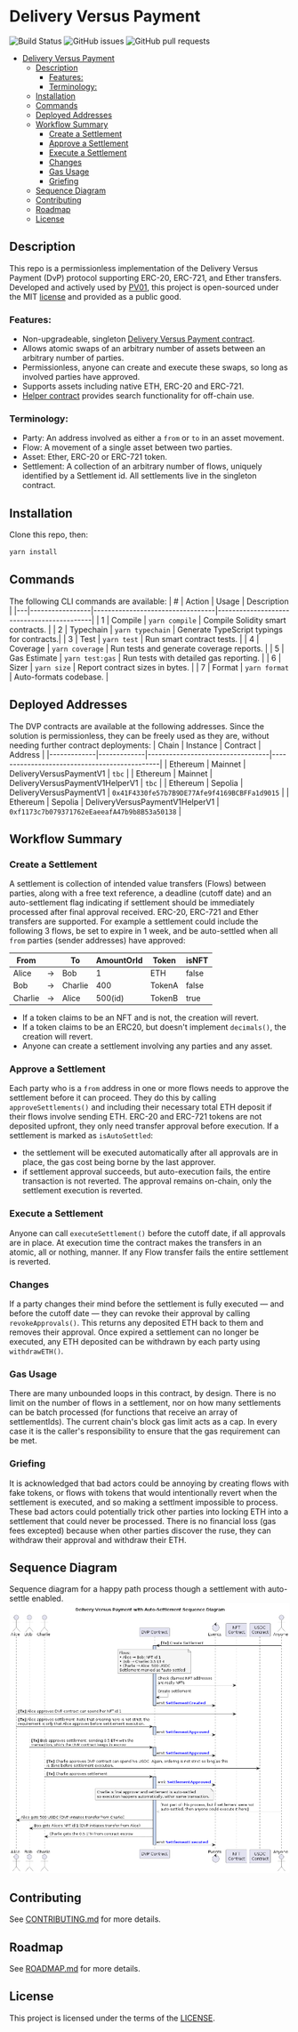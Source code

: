 # Delivery Versus Payment

![Build Status](https://github.com/PV01-org/delivery-versus-payment/actions/workflows/ci.yml/badge.svg)
![GitHub issues](https://img.shields.io/github/issues/PV01-org/delivery-versus-payment)
![GitHub pull requests](https://img.shields.io/github/issues-pr/PV01-org/delivery-versus-payment)

- [Delivery Versus Payment](#delivery-versus-payment)
  - [Description](#description)
    - [Features:](#features)
    - [Terminology:](#terminology)
  - [Installation](#installation)
  - [Commands](#commands)
  - [Deployed Addresses](#deployed-addresses)
  - [Workflow Summary](#workflow-summary)
    - [Create a Settlement](#create-a-settlement)
    - [Approve a Settlement](#approve-a-settlement)
    - [Execute a Settlement](#execute-a-settlement)
    - [Changes](#changes)
    - [Gas Usage](#gas-usage)
    - [Griefing](#griefing)
  - [Sequence Diagram](#sequence-diagram)
  - [Contributing](#contributing)
  - [Roadmap](#roadmap)
  - [License](#license)

## Description
This repo is a permissionless implementation of the Delivery Versus Payment (DvP) protocol supporting ERC-20, ERC-721, and Ether transfers. Developed and actively used by [PV01](https://pv0.one), this project is open-sourced under the MIT [license](LICENSE) and provided as a public good.

### Features:
 - Non-upgradeable, singleton [Delivery Versus Payment contract](contracts/dvp/V1/DeliveryVersusPaymentV1.sol).
 - Allows atomic swaps of an arbitrary number of assets between an arbitrary number of parties.
 - Permissionless, anyone can create and execute these swaps, so long as involved parties have approved.
 - Supports assets including native ETH, ERC-20 and ERC-721.
 - [Helper contract](contracts/dvp/V1/DeliveryVersusPaymentV1HelperV1.sol) provides search functionality for off-chain use.

### Terminology:
 - Party: An address involved as either a `from` or `to` in an asset movement.
 - Flow: A movement of a single asset between two parties.
 - Asset: Ether, ERC-20 or ERC-721 token.
 - Settlement: A collection of an arbitrary number of flows, uniquely identified by a Settlement id. All settlements live in the singleton contract.

## Installation
Clone this repo, then:
```sh
yarn install
```

## Commands
The following CLI commands are available:
| # | Action          | Usage                            | Description                               |
|---|-----------------|----------------------------------|-------------------------------------------|
| 1 | Compile         | `yarn compile`                   | Compile Solidity smart contracts.         |
| 2 | Typechain       | `yarn typechain`                 | Generate TypeScript typings for contracts.|
| 3 | Test            | `yarn test`                      | Run smart contract tests.                 |
| 4 | Coverage        | `yarn coverage`                  | Run tests and generate coverage reports.  |
| 5 | Gas Estimate    | `yarn test:gas`                  | Run tests with detailed gas reporting.    |
| 6 | Sizer           | `yarn size`                      | Report contract sizes in bytes.           |
| 7 | Format          | `yarn format`                    | Auto-formats codebase.                    |

## Deployed Addresses
The DVP contracts are available at the following addresses. Since the solution is permissionless, they can be freely used as they are, without needing further contract deployments:
| Chain       | Instance    | Contract                         | Address                                      |
|-------------|-------------|----------------------------------|----------------------------------------------|
| Ethereum    | Mainnet     | DeliveryVersusPaymentV1          | `tbc`                                        |
| Ethereum    | Mainnet     | DeliveryVersusPaymentV1HelperV1  | `tbc`                                        |
| Ethereum    | Sepolia     | DeliveryVersusPaymentV1          | `0x41F4330fe57b7B9DE77Afe9f4169BCBFFa1d9015` |
| Ethereum    | Sepolia     | DeliveryVersusPaymentV1HelperV1  | `0xf1173c7b079371762eEaeeafA47b9b8B53a50138` |

## Workflow Summary
### Create a Settlement
A settlement is collection of intended value transfers (Flows) between parties, along with a free text reference, a deadline (cutoff date) and an auto-settlement flag indicating if settlement should be immediately processed after final approval received. ERC-20, ERC-721 and Ether transfers are supported. For example a settlement could include the following 3 flows, be set to expire in 1 week, and be auto-settled when all `from` parties (sender addresses) have approved:

|  From    |    | To      | AmountOrId  | Token  | isNFT |
|----------|----|---------|-------------|--------|-------|
|  Alice   | -> | Bob     | 1           | ETH    | false |
|  Bob     | -> | Charlie | 400         | TokenA | false |
|  Charlie | -> | Alice   | 500(id)     | TokenB | true  |

- If a token claims to be an NFT and is not, the creation will revert.
- If a token claims to be an ERC20, but doesn't implement `decimals()`, the creation will revert.
- Anyone can create a settlement involving any parties and any asset.

### Approve a Settlement
Each party who is a `from` address in one or more flows needs to approve the settlement before it can proceed. They do this by calling `approveSettlements()` and including their necessary total ETH deposit if their flows involve sending ETH. ERC-20 and ERC-721 tokens are not deposited upfront, they only need transfer approval before execution. If a settlement is marked as `isAutoSettled`:
 - the settlement will be executed automatically after all approvals are in place, the gas cost being borne by the last approver.
 - if settlement approval succeeds, but auto-execution fails, the entire transaction is not reverted. The approval remains on-chain, only the settlement execution is reverted.

### Execute a Settlement
Anyone can call `executeSettlement()` before the cutoff date, if all approvals are in place. At execution time the contract makes the transfers in an atomic, all or nothing, manner. If any Flow transfer fails the entire settlement is reverted.

### Changes
If a party changes their mind before the settlement is fully executed — and before the cutoff date — they can revoke their approval by calling `revokeApprovals()`. This returns any deposited ETH back to them and removes their approval. Once expired a settlement can no longer be executed, any ETH deposited can be withdrawn by each party using `withdrawETH()`.

### Gas Usage
There are many unbounded loops in this contract, by design. There is no limit on the number of flows in a settlement, nor on how many settlements can be batch processed (for functions that receive an array of settlementIds). The current chain's block gas limit acts as a cap. In every case it is the caller's responsibility to ensure that the gas requirement can be met.

### Griefing
It is acknowledged that bad actors could be annoying by creating flows with fake tokens, or flows with tokens that would intentionally revert when the settlement is executed, and so making a settlment impossible to process. These bad actors could potentially trick other parties into locking ETH into a settlement that could never be processed. There is no financial loss (gas fees excepted) because when other parties discover the ruse, they can withdraw their approval and withdraw their ETH.

## Sequence Diagram
Sequence diagram for a happy path process though a settlement with auto-settle enabled.
![flow](docs/dvp-transaction-flow.png)

## Contributing
See [CONTRIBUTING.md](CONTRIBUTING.md) for more details.

## Roadmap
See [ROADMAP.md](ROADMAP.md) for more details.

## License
This project is licensed under the terms of the [LICENSE](LICENSE).

